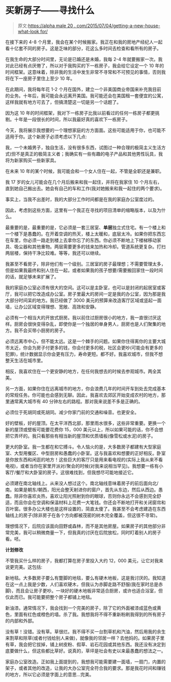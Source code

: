 # 买新房子——寻找什么

> 原文:[https://alpha male 20 . com/2015/07/04/getting-a-new-house-what-look for/](https://alphamale20.com/2015/07/04/getting-a-new-house-what-to-look-for/)

在接下来的 4-8 个月里，我会在某个时候搬家。我正在和我的房地产经纪人一起看十亿套不同的房子。这是乏味的部分，花这么多时间去检查和看所有的房子。

在我生命的大部分时间里，无论是已婚还是未婚，我每 2-4 年就要搬家一次。我对此已经有点厌倦了，所以对于我购买的下一栋房子，我会给它设定一个 10 年的时间框架。这意味着，除非我的生活中发生非常不寻常和不可预见的事情，否则我将在下一座房子里住上至少 10 年。

在此期间，我将每年花 1-2 个月在国外，建立一个非美国商业帝国来补充我目前的业务。十年后，我可能会永远离开美国。我可能还会在美国租一套便宜的公寓，这样我就有地方可去了，但搞清楚这一切是另一个话题了。

因为这 10 年的时间框架，我对下一栋房子比我以前看过的任何一栋房子都更挑剔。十年是一段很长的时间，所以我最好真的喜欢下一栋房子。

今天，我将展示我想要的一个理想家庭的方方面面。这些可能适用于你，也可能不适用于你。这个新房子必须考虑以下几点:

我，一个未婚男子，独自生活，没有很多东西，试图过一种合理的极简主义生活方式(但不是真正的极简主义者；我确实有一些有趣的电子产品和其他男性玩具，我将为新家购买一些新家具。

在未来 10 年的某个时候，我可能会和一个女人住在一起，不管是全职还是兼职。

我 17 岁的女儿可能会在几个月后搬来和我一起住，并将在我家住 10 个月左右，直到她自己搬出去。她会有自己的车和工作(我对她搬来和我一起住的两个要求)。

事实上，当我不出差时，我的大部分工作时间都是在我的家庭办公室度过的。

因此，考虑到这些方面，这里有一个我正在寻找的项目清单的缩略版本，以及为什么。

最重要的是，最重要的是，它必须是一套三居室、**单层**独立式住宅。有一个楼上和一个楼下是愚蠢的。在开着空调的热天，楼上太暖和，底层太冷。如果你把东西忘在车里，你必须一路走到楼上去拿你忘了的东西。你必须不断地上下楼梯移动家具、吸尘器和其他重物。两层需要更多的钱来加热和冷却。管道系统更复杂。打扫两层楼，保持干净比较难。等等，我还可以继续。

我甚至不看房子，除非他们有一个级别。三居室的房子最理想；不需要管理太多，但是如果我最终和别人住在一起，或者如果我的孩子想要/需要搬回家住一段时间的话，就足够未来扩展了。

我的家庭办公室必须有很大的空间。这可以是主卧室，也可以是封闭的起居室或客厅，我可以把它改造成办公室。房子里最大的房间一定是我的办公室，因为那是我大部分时间呆的地方。我已经做了 3000 美元的预算来改造客厅区域或竖起一面墙，让办公区域变得理想、宽敞、高效和安静。

必须有一个相当大的开放式厨房。我以前住过厨房很小的地方，我一直很讨厌这样。厨房会很快变得杂乱，即使你是一个独居的单身男人，厨房也是人们聚集的地方。我不会买带小厨房的房子。

必须远离市中心，但不能太远。这是一个棘手的问题。如果你住得离你的主要大城市太近，你会为房子付更多的钱，你会付更多的税，社区会更吵(可能会有更多的犯罪)，统计数据显示你会更有压力，寿命更短。都不好。我喜欢城市，但我不想整天生活在城市里。

相反，我喜欢住在一个更安静的地方，在任何我想去的时候去参观城市。两全其美。

另一方面，如果你住在远离城市的地方，你会浪费几年的时间开车到处去完成基本的常规任务。你可能也会感到无聊。因此，我喜欢去郊区开始变成农村的地方，那里通常离大城市有 40 分钟左右的路程。那对我来说差不多是正确的。

必须位于死胡同或死胡同。减少你家门前的交通和噪音。也更安全。

好的壁板，好的屋顶。在太平洋西北部，那里雨水很多，这些非常重要。更换一个新的屋顶或壁板可能要花费你 15，000 美元以上，所以如果可能的话，你不会想把它弄坏的。我只看那些有相当新的屋顶和优质墙板(像雪松或水泥)的房子。

更大的卧室。我一生都在和它搏斗。令人恼火的是，大多数房子都建有大型家庭室、大型用餐区、中型厨房和愚蠢的小卧室。这与我喜欢和想要的正好相反。卧室是你放东西和闲逛的地方！这些巨大的客厅只是用来看电视的(实际上我从来不看电视)，或者当你在家里开派对/聚会的时候(对我来说相当罕见)。我想要一栋有小客厅/餐厅和大卧室的房子。这很难找到，但我想尽可能地接近它。

必须建在南北轴线上。从来没人想过这个。南北轴线意味着房子的前后面向北/南。如果是朝东/朝西，阳光会整天射进你的窗户，首先从东边，然后从西边。愚蠢。除非你喜欢炎热，喜欢让阳光照射到你的眼球，否则你永远不会感到完全舒适，而且你会在空调和保温材料上花费一大笔钱。你还会不断地打开和关闭窗帘和百叶窗。很多办公大楼也是这样设置的，简直太傻了。我甚至不会考虑建造在东西轴线上的房子(除非房子在各个方向都被茂密的树木完全覆盖，但这很不寻常)。

理想情况下，后院应该面向田野或森林，而不是其他房屋。如果房子的其他部分非常完美，我可以稍微商量一下，但我真的讨厌在后院放松，同时盯着别人的房子看。呸。

**计划修改**

不管我买什么样的房子，我都打算在房子里投入大约 12，000 美元，让它对我来说更完美。这包括:

新地毯。大多数房子要么有蹩脚的地毯，要么有硬木地板，这是我讨厌的。我知道在这一点上我是少数，人们喜欢硬木，但我认为赤脚走路不舒服(我在家时总是赤脚)，而且会让房子更吵。一块好的硬木地板非常适合厨房，或许也适合浴室，但仅此而已。我可能要把整个房子都铺上地毯。

新油漆。通常情况下，我会找到一个完美的房子，除了它的外面被漆成蓝色或黄色，里面有红色或橙色的墙。杀了我。我想我将不得不重新粉刷我得到的所有房子的内部和外部。

没有草！没错。没有草。草很烂。我不得不买一台割草机和汽油，然后用我的余生来割草和除草(或者付钱给别人来做)，就像我的邻居一样？去他妈的。如果房子里有草，我会把它拔掉，铺上树皮粉、假草、岩石花园或其他东西。我还没有决定到底要做什么，但这些都比草好。说真的，草坪是社会有史以来最愚蠢的想法之一。

家庭办公室改造。正如我上面提到的，我想我可能需要建一面墙，一扇门，内置的架子，或者其他的改造，让我的大办公室完全符合我的要求。那是我花时间和赚钱的地方，所以它必须是字面上的意思...完美。